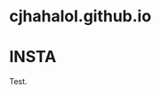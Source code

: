 # cjhahalol.github.io

<!DOCTYPE html>
<html>
<head>
<title>CJ's socials</title>
</head>
<body>

<h1>INSTA</h1>
<p>Test.</p>

</body>
</html>
